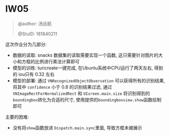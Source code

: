 # IW05

> @author:  汤远航
>
> @StuID: 181840211

这次作业分为几部分:

- 数据的读取: snacks 数据集的读取需要实现一个函数, 这只需要针对图片的大小和方框的比例进行乘法计算即可
- 模型的训练: turicreate一键完成, 在Ubuntu系统中CPU运行了两天左右, 得到的 iou只有 0.32 左右
- 模型的部署: 通过 `VNRecognizedObjectObservation` 可以获得所有的识别结果, 将其中 `confidence` 小于 0.8  的识别结果过滤, 通过 `VNImageRectForNormalizedRect` 和 `UIsreen.main.size` 将识别得到的`boundingbox`转化为合适的尺寸, 使用提供的`boundingboxview.show`函数绘制即可

主要的困难:

- 没有将`show`函数放进 `Dispatch.main.sync`里面, 导致方框未被展示
